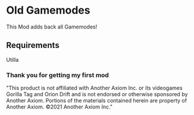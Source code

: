 # Old Gamemodes

 This Mod adds back all Gamemodes!

## Requirements

Utilla

### Thank you for getting my first mod


"This product is not affiliated with Another Axiom Inc. or its videogames Gorilla Tag and Orion Drift and is not endorsed or otherwise sponsored by Another Axiom. Portions of the materials contained herein are property of Another Axiom. ©2021 Another Axiom Inc."
